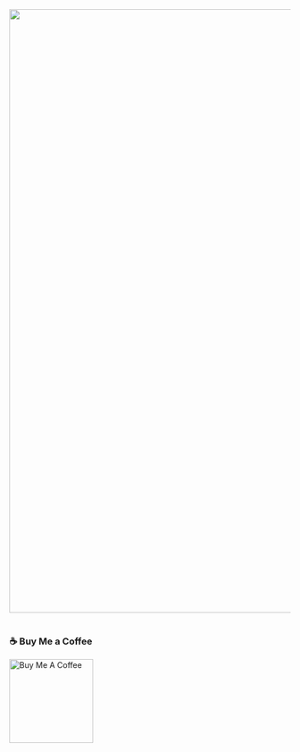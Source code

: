 

  

 

  

 <img src="https://i.pinimg.com/originals/b2/b0/2f/b2b02f3b94075334edb07f8e6f8c0d11.gif" width='1080' /> 




 <br /> 

 <br /> 



  

 ###  ☕ Buy Me a Coffee 

  <a href="https://www.buymeacoffee.com/dxvine" target="_blank"><img src="https://cdn.buymeacoffee.com/buttons/v2/default-yellow.png" alt="Buy Me A Coffee" width="150" ></a>   

  

  

    

  

   <br />
